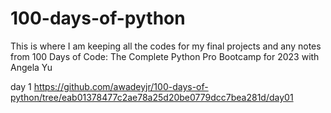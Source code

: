 # 100-days-of-python
This is where I am keeping all the codes for my final projects and any notes from 100 Days of Code: The Complete Python Pro Bootcamp for 2023 with Angela Yu




day 1 https://github.com/awadeyjr/100-days-of-python/tree/eab01378477c2ae78a25d20be0779dcc7bea281d/day01
